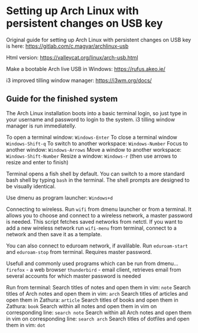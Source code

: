 # Setting up Arch Linux with persistent changes on USB key

Original guide for setting up Arch Linux with persistent changes on USB key is here:
https://gitlab.com/c.magyar/archlinux-usb

Html version:
https://valleycat.org/linux/arch-usb.html

Make a bootable Arch live USB in Windows:
https://rufus.akeo.ie/

i3 improved tilling window manager:
https://i3wm.org/docs/

## Guide for the finished system

The Arch Linux installation boots into a basic terminal login, so just type in your username and password to login to the system. i3 tilling window manager is run immediatelly.

To open a terminal window: `Windows-Enter`
To close a terminal window `Windows-Shift-q`
To switch to another workspace: `Windows-Number`
Focus to another window: `Windows-Arrows`
Move a window to another workspace: `Windows-Shift-Number`
Resize a window: `Windows-r` (then use arrows to resize and enter to finish)

Terminal opens a fish shell by default. You can switch to a more standard bash shell by typing `bash` in the terminal. The shell prompts are designed to be visually identical.

Use dmenu as program launcher: `Windows+d`

Connecting to wireless. Run `wifi` from dmenu launcher or from a terminal. It allows you to choose and connect to a wireless network, a master password is needed. This script fetches saved networks from netctl. If you want to add a new wireless network run `wifi-menu` from terminal, connect to a network and then save it as a template.

You can also connect to eduroam network, if avalilable. Run `eduroam-start` and `eduroam-stop` from terminal. Requires master password.

Usefull and commonly used programs which can be run from dmenu...
`firefox` - a web browser
`thunderbird` - email client, retrieves email from several accounts for which master password is needed

Run from terminal:
Search titles of notes and open them in vim: `note`
Search titles of Arch notes and open them in vim: `arch`
Search titles of articles and open them in Zathura: `article`
Search titles of books and open them in Zathura: `book`
Search within all notes and open them in vim on corresponding line: `search note`
Search within all Arch notes and open them in vim on corresponding line: `search arch`
Search titles of dotfiles and open them in vim: `dot`

